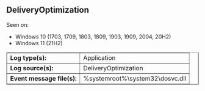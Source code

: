 ## DeliveryOptimization

Seen on:
* Windows 10 (1703, 1709, 1803, 1809, 1903, 1909, 2004, 20H2)
* Windows 11 (21H2)

<table border="1" class="docutils">
  <tbody>
    <tr>
      <td><b>Log type(s):</b></td>
      <td>Application</td>
    </tr>
    <tr>
      <td><b>Log source(s):</b></td>
      <td>DeliveryOptimization</td>
    </tr>
    <tr>
      <td><b>Event message file(s):</b></td>
      <td>%systemroot%\system32\dosvc.dll</td>
    </tr>
  </tbody>
</table>

&nbsp;

